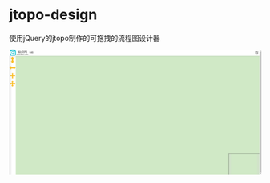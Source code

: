 # jtopo-design
使用jQuery的jtopo制作的可拖拽的流程图设计器

![image](https://github.com/andotorg/jtopo-design/blob/master/main.png)

